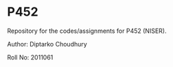 # P452
Repository for the codes/assignments for P452 (NISER). 

Author: Diptarko Choudhury

Roll No: 2011061
